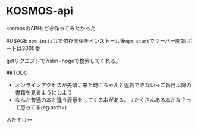# KOSMOS-api
kosmosのAPIもどき作ってみたかった

#USAGE
```npm install```で依存関係をインストール後```npm start```でサーバー開始
ポートは3000番

getリクエストで?isbn=hogeで検索してくれる。

##TODO
* オンラインアクセスが先頭に来た時にちゃんと返答できない→二番目以降の書籍を見るようにしよう
* なんか普通の本と違う表示をしてくる本がある。→たくさんある本かな？って思ってる(eg.arch+)

おたすけー
